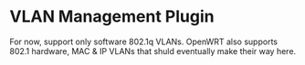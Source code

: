 # VLAN Management Plugin

For now, support only software 802.1q VLANs. OpenWRT also supports 802.1 hardware, MAC & IP VLANs
that shuld eventually make their way here.

